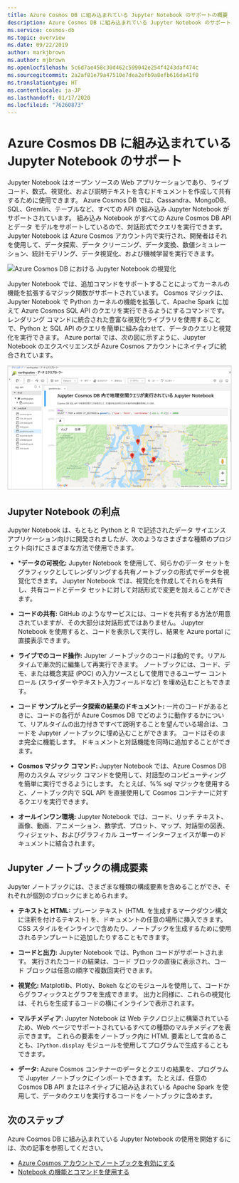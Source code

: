 ```yaml
---
title: Azure Cosmos DB に組み込まれている Jupyter Notebook のサポートの概要 (プレビュー)
description: Azure Cosmos DB に組み込まれている Jupyter Notebook のサポートを使用して、クエリを対話的に実行する方法について説明します。
ms.service: cosmos-db
ms.topic: overview
ms.date: 09/22/2019
author: markjbrown
ms.author: mjbrown
ms.openlocfilehash: 5c6d7ae458c30d462c599042e254f4243daf474c
ms.sourcegitcommit: 2a2af81e79a47510e7dea2efb9a8efb616da41f0
ms.translationtype: HT
ms.contentlocale: ja-JP
ms.lasthandoff: 01/17/2020
ms.locfileid: "76260873"
---
```

# <a name="built-in-jupyter-notebooks-support-in-azure-cosmos-db"></a>Azure Cosmos DB に組み込まれている Jupyter Notebook のサポート

Jupyter Notebook はオープン ソースの Web アプリケーションであり、ライブ コード、数式、視覚化、および説明テキストを含むドキュメントを作成して共有するために使用できます。 Azure Cosmos DB では、Cassandra、MongoDB、SQL、Gremlin、テーブルなど、すべての API の組み込み Jupyter Notebook がサポートされています。 組み込み Notebook がすべての Azure Cosmos DB API とデータ モデルをサポートしているので、対話形式でクエリを実行できます。 Jupyter Notebook は Azure Cosmos アカウント内で実行され、開発者はそれを使用して、データ探索、データ クリーニング、データ変換、数値シミュレーション、統計モデリング、データ視覚化、および機械学習を実行できます。

![Azure Cosmos DB における Jupyter Notebook の視覚化](./media/cosmosdb-jupyter-notebooks/cosmos-notebooks-overview.png)

Jupyter Notebook では、追加コマンドをサポートすることによってカーネルの機能を拡張するマジック関数がサポートされています。 Cosmos マジックは、Jupyter Notebook で Python カーネルの機能を拡張して、Apache Spark に加えて Azure Cosmos SQL API のクエリを実行できるようにするコマンドです。 レンダリング コマンドに統合された豊富な視覚化ライブラリを使用することで、Python と SQL API のクエリを簡単に組み合わせて、データのクエリと視覚化を実行できます。
Azure portal では、次の図に示すように、Jupyter Notebook のエクスペリエンスが Azure Cosmos アカウントにネイティブに統合されています。

![Azure Cosmos DB における Jupyter Notebook のサポート](./media/cosmosdb-jupyter-notebooks/jupyter-notebooks-portal.png)

## <a name="benefits-of-jupyter-notebooks"></a>Jupyter Notebook の利点

Jupyter Notebook は、もともと Python と R で記述されたデータ サイエンス アプリケーション向けに開発されましたが、次のようなさまざまな種類のプロジェクト向けにさまざまな方法で使用できます。

* ***データの可視化:** Jupyter Notebook を使用して、何らかのデータ セットをグラフィックとしてレンダリングする共有ノートブックの形式でデータを視覚化できます。 Jupyter Notebook では、視覚化を作成してそれらを共有し、共有コードとデータ セットに対して対話形式で変更を加えることができます。

* **コードの共有:** GitHub のようなサービスには、コードを共有する方法が用意されていますが、その大部分は対話形式ではありません。 Jupyter Notebook を使用すると、コードを表示して実行し、結果を Azure portal に直接表示できます。

* **ライブでのコード操作:** Jupyter ノートブックのコードは動的です。リアルタイムで漸次的に編集して再実行できます。 ノートブックには、コード、デモ、または概念実証 (POC) の入力ソースとして使用できるユーザー コントロール (スライダーやテキスト入力フィールドなど) を埋め込むこともできます。

* **コード サンプルとデータ探索の結果のドキュメント:** 一片のコードがあるときに、コードの各行が Azure Cosmos DB でどのように動作するかについて、リアルタイムの出力付きですべて説明することを望んでいる場合は、コードを Jupyter ノートブックに埋め込むことができます。 コードはそのまま完全に機能します。 ドキュメントと対話機能を同時に追加することができます。

* **Cosmos マジック コマンド:** Jupyter Notebook では、Azure Cosmos DB 用のカスタム マジック コマンドを使用して、対話型のコンピューティングを簡単に実行できるようにします。 たとえば、%% sql マジックを使用すると、ノートブック内で SQL API を直接使用して Cosmos コンテナーに対するクエリを実行できます。

* **オールインワン環境:** Jupyter Notebook では、コード、リッチ テキスト、画像、動画、アニメーション、数学式、プロット、マップ、対話型の図表、ウィジェット、およびグラフィカル ユーザー インターフェイスが単一のドキュメントに結合されます。

## <a name="components-of-a-jupyter-notebook"></a>Jupyter ノートブックの構成要素

Jupyter ノートブックには、さまざまな種類の構成要素を含めることができ、それぞれが個別のブロックにまとめられます。

* **テキストと HTML:** プレーン テキスト (HTML を生成するマークダウン構文に注釈を付けるテキスト) を、ドキュメントの任意の場所に挿入できます。 CSS スタイルをインラインで含めたり、ノートブックを生成するために使用されるテンプレートに追加したりすることもできます。

* **コードと出力:** Jupyter Notebook では、Python コードがサポートされます。 実行されたコードの結果は、コード ブロックの直後に表示され、コード ブロックは任意の順序で複数回実行できます。

* **視覚化:** Matplotlib、Plotly、Bokeh などのモジュールを使用して、コードからグラフィックスとグラフを生成できます。 出力と同様に、これらの視覚化は、それらを生成するコードの横にインラインで表示されます。

* **マルチメディア:** Jupyter Notebook は Web テクノロジ上に構築されているため、Web ページでサポートされているすべての種類のマルチメディアを表示できます。 これらの要素をノートブック内に HTML 要素として含めることも、`IPython.display` モジュールを使用してプログラムで生成することもできます。

* **データ:** Azure Cosmos コンテナーのデータとクエリの結果を、プログラムで Jupyter ノートブックにインポートできます。 たとえば、任意の Cosmos DB API またはネイティブに組み込まれている Apache Spark を使用して、データのクエリを実行するコードをノートブックに含めます。

## <a name="next-steps"></a>次のステップ

Azure Cosmos DB に組み込まれている Jupyter Notebook の使用を開始するには、次の記事を参照してください。

* [Azure Cosmos アカウントでノートブックを有効にする](enable-notebooks.md)
* [Notebook の機能とコマンドを使用する](use-notebook-features-and-commands.md)




